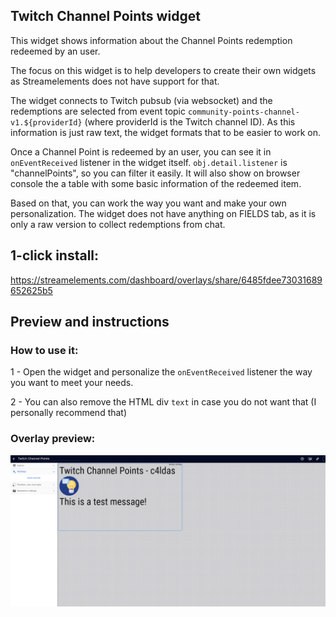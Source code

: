 ## Twitch Channel Points widget

This widget shows information about the Channel Points redemption redeemed by an user.

The focus on this widget is to help developers to create their own widgets as Streamelements does not have support for that. 

The widget connects to Twitch pubsub (via websocket) and the redemptions are selected from event topic `community-points-channel-v1.${providerId}` (where providerId is the Twitch channel ID). As this information is just raw text, the widget formats that to be easier to work on.

Once a Channel Point is redeemed by an user, you can see it in `onEventReceived` listener in the widget itself. `obj.detail.listener` is "channelPoints", so you can filter it easily. It will also show on browser console the a table with some basic information of the redeemed item. 

Based on that, you can work the way you want and make your own personalization. The widget does not have anything on FIELDS tab, as it is only a raw version to collect redemptions from chat. 

## 1-click install: 

https://streamelements.com/dashboard/overlays/share/6485fdee73031689652625b5

## Preview and instructions

### How to use it:

1 - Open the widget and personalize the `onEventReceived` listener the way you want to meet your needs.

2 - You can also remove the HTML div `text` in case you do not want that (I personally recommend that)

### Overlay preview:
![Overlay Preview](/twitch-channel-points/widget.png)
